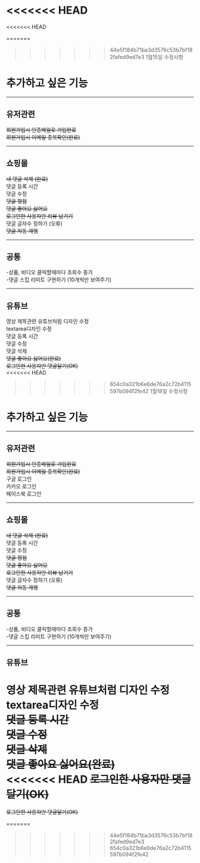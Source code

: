 <<<<<<< HEAD
=======
<<<<<<< HEAD

=======

>>>>>>> 44e5f184b71ba3d3576c53b7bf182fafed9ed7e3
1월15일 수정사항
# 추가하고 싶은 기능

---

## 유저관련
~~회원가입시 인증메일로 가입완료~~<br/>
~~회원가입시 이메일 중복확인(완료)~~<br/>

---

## 쇼핑몰
~~내 댓글 삭제 (완료)~~<br/>
댓글 등록 시간<br/>
댓글 수정<br/>
~~댓글 평점~~<br/>
~~댓글 좋아요 싫어요~~<br/>
~~로그인한 사용자만 리뷰 남기기~~<br/>
댓글 글자수 정하기 (오류)<br/>
~~댓글 자동 개행~~<br/>

---

## 공통
-상품, 비디오 클릭할때마다 조회수 증가<br/>
-댓글 스킵 리미트 구현하기 (10개씩만 보여주기)<br/>

---

## 유튜브
영상 제목관련 유튜브처럼 디자인 수정<br/>
textarea디자인 수정<br/>
댓글 등록 시간<br/>
댓글 수정<br/>
댓글 삭제<br/>
~~댓글 좋아요 싫어요(완료)~~<br/>
~~로그인한 사용자만 댓글달기(OK)~~<br/>
<<<<<<< HEAD


>>>>>>> 654c0a321b6e6de76a2c72b4115597b094f2fe42
1월18일 수정사항
# 추가하고 싶은 기능

---

## 유저관련
~~회원가입시 인증메일로 가입완료~~<br/>
~~회원가입시 이메일 중복확인(완료)~~<br/>
구글 로그인<br />
카카오 로그인<br />
페이스북 로그인<br />

---

## 쇼핑몰
~~내 댓글 삭제 (완료)~~<br/>
댓글 등록 시간<br/>
댓글 수정<br/>
~~댓글 평점~~<br/>
~~댓글 좋아요 싫어요~~<br/>
~~로그인한 사용자만 리뷰 남기기~~<br/>
댓글 글자수 정하기 (오류)<br/>
~~댓글 자동 개행~~<br/>

---

## 공통
-상품, 비디오 클릭할때마다 조회수 증가<br/>
-댓글 스킵 리미트 구현하기 (10개씩만 보여주기)<br/>

---

## 유튜브
영상 제목관련 유튜브처럼 디자인 수정<br/>
textarea디자인 수정<br/>
~~댓글 등록 시간~~<br/>
~~댓글 수정~~<br/>
~~댓글 삭제~~<br/>
~~댓글 좋아요 싫어요(완료)~~<br/>
<<<<<<< HEAD
~~로그인한 사용자만 댓글달기(OK)~~<br/>
=======
~~로그인한 사용자만 댓글달기(OK)~~<br/>

=======
>>>>>>> 44e5f184b71ba3d3576c53b7bf182fafed9ed7e3
>>>>>>> 654c0a321b6e6de76a2c72b4115597b094f2fe42
